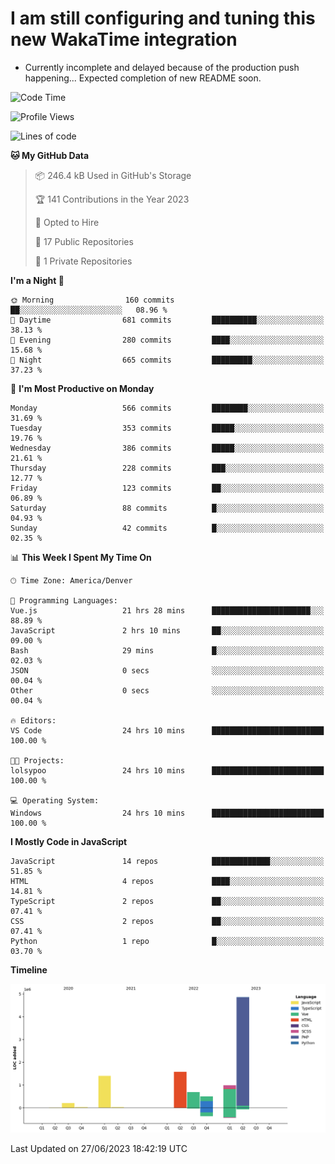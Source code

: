 # I am still configuring and tuning this new WakaTime integration
- Currently incomplete and delayed because of the production push happening... Expected completion of new README soon.
<!--START_SECTION:waka-->
![Code Time](http://img.shields.io/badge/Code%20Time-111%20hrs%2052%20mins-blue)

![Profile Views](http://img.shields.io/badge/Profile%20Views-41-blue)

![Lines of code](https://img.shields.io/badge/From%20Hello%20World%20I%27ve%20Written-10.3%20million%20lines%20of%20code-blue)

**🐱 My GitHub Data** 

> 📦 246.4 kB Used in GitHub's Storage 
 > 
> 🏆 141 Contributions in the Year 2023
 > 
> 💼 Opted to Hire
 > 
> 📜 17 Public Repositories 
 > 
> 🔑 1 Private Repositories 
 > 
**I'm a Night 🦉** 

```text
🌞 Morning                160 commits         ██░░░░░░░░░░░░░░░░░░░░░░░   08.96 % 
🌆 Daytime                681 commits         ██████████░░░░░░░░░░░░░░░   38.13 % 
🌃 Evening                280 commits         ████░░░░░░░░░░░░░░░░░░░░░   15.68 % 
🌙 Night                  665 commits         █████████░░░░░░░░░░░░░░░░   37.23 % 
```
📅 **I'm Most Productive on Monday** 

```text
Monday                   566 commits         ████████░░░░░░░░░░░░░░░░░   31.69 % 
Tuesday                  353 commits         █████░░░░░░░░░░░░░░░░░░░░   19.76 % 
Wednesday                386 commits         █████░░░░░░░░░░░░░░░░░░░░   21.61 % 
Thursday                 228 commits         ███░░░░░░░░░░░░░░░░░░░░░░   12.77 % 
Friday                   123 commits         ██░░░░░░░░░░░░░░░░░░░░░░░   06.89 % 
Saturday                 88 commits          █░░░░░░░░░░░░░░░░░░░░░░░░   04.93 % 
Sunday                   42 commits          █░░░░░░░░░░░░░░░░░░░░░░░░   02.35 % 
```


📊 **This Week I Spent My Time On** 

```text
🕑︎ Time Zone: America/Denver

💬 Programming Languages: 
Vue.js                   21 hrs 28 mins      ██████████████████████░░░   88.89 % 
JavaScript               2 hrs 10 mins       ██░░░░░░░░░░░░░░░░░░░░░░░   09.00 % 
Bash                     29 mins             █░░░░░░░░░░░░░░░░░░░░░░░░   02.03 % 
JSON                     0 secs              ░░░░░░░░░░░░░░░░░░░░░░░░░   00.04 % 
Other                    0 secs              ░░░░░░░░░░░░░░░░░░░░░░░░░   00.04 % 

🔥 Editors: 
VS Code                  24 hrs 10 mins      █████████████████████████   100.00 % 

🐱‍💻 Projects: 
lolsypoo                 24 hrs 10 mins      █████████████████████████   100.00 % 

💻 Operating System: 
Windows                  24 hrs 10 mins      █████████████████████████   100.00 % 
```

**I Mostly Code in JavaScript** 

```text
JavaScript               14 repos            █████████████░░░░░░░░░░░░   51.85 % 
HTML                     4 repos             ████░░░░░░░░░░░░░░░░░░░░░   14.81 % 
TypeScript               2 repos             ██░░░░░░░░░░░░░░░░░░░░░░░   07.41 % 
CSS                      2 repos             ██░░░░░░░░░░░░░░░░░░░░░░░   07.41 % 
Python                   1 repo              █░░░░░░░░░░░░░░░░░░░░░░░░   03.70 % 
```



**Timeline**

![Lines of Code chart](https://raw.githubusercontent.com/certifiedbice/certifiedbice/main/assets/bar_graph.png)


 Last Updated on 27/06/2023 18:42:19 UTC
<!--END_SECTION:waka-->
